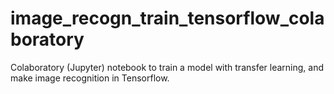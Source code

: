 # image_recogn_train_tensorflow_colaboratory
Colaboratory (Jupyter) notebook to train a model with transfer learning, and make image recognition in Tensorflow.
